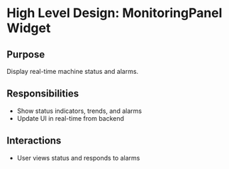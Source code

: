 # High Level Design: MonitoringPanel Widget

## Purpose
Display real-time machine status and alarms.

## Responsibilities
- Show status indicators, trends, and alarms
- Update UI in real-time from backend

## Interactions
- User views status and responds to alarms
